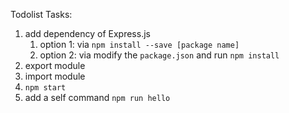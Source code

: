 Todolist Tasks:
1. add dependency of Express.js
   1. option 1: via `npm install --save [package name]`
   2. option 2: via modify the `package.json` and run `npm install`
2. export module
3. import module
4. `npm start`
5. add a self command `npm run hello`
